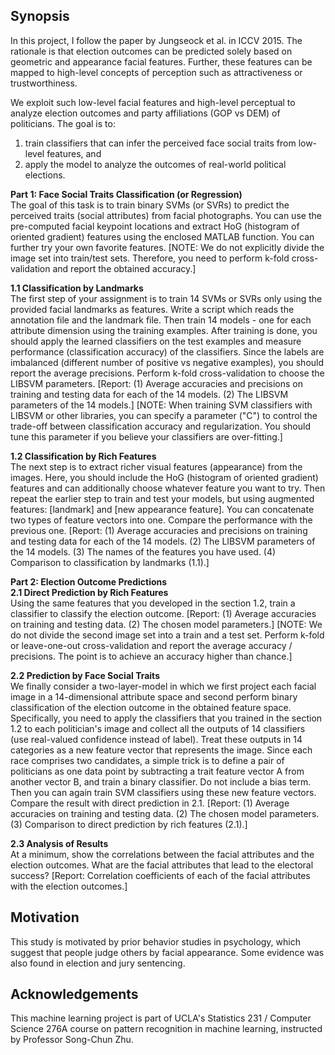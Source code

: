 ## Synopsis
In this project, I follow the paper by Jungseock et al. in ICCV 2015. The rationale is that election outcomes can be predicted solely based on geometric and appearance facial features. Further, these features can be mapped to high-level concepts of perception such as attractiveness or trustworthiness.

We exploit such low-level facial features and high-level perceptual to analyze election outcomes and party affiliations (GOP vs DEM) of politicians. The goal is to:
1) train classifiers that can infer the perceived face social traits from low-level features, and 
2) apply the model to analyze the outcomes of real-world political elections.

<b>Part	1: Face Social Traits	Classification (or	Regression)</b><br/>
The goal of this task is to train binary SVMs (or SVRs) to predict the perceived traits (social
attributes) from facial photographs. You can use the pre-computed facial keypoint locations
and extract HoG (histogram of oriented gradient) features using the enclosed MATLAB
function. You can further try your own favorite features.
[NOTE: We do not explicitly divide the image set into train/test sets. Therefore, you need to
perform k-fold cross-validation and report the obtained accuracy.]

<b>1.1 Classification	by Landmarks</b><br/>
The first step of your assignment is to train 14 SVMs or SVRs only using the provided facial
landmarks as features. Write a script which reads the annotation file and the landmark file.
Then train 14 models - one for each attribute dimension using the training examples.
After training is done, you should apply the learned classifiers on the test examples and
measure performance (classification accuracy) of the classifiers. Since the labels are
imbalanced (different number of positive vs negative examples), you should report the average
precisions. Perform k-fold cross-validation to choose the LIBSVM parameters.
[Report: (1) Average accuracies and precisions on training and testing data for each of the 14
models. (2) The LIBSVM parameters of the 14 models.]
[NOTE: When training SVM classifiers with LIBSVM or other libraries, you can specify a
parameter ("C") to control the trade-off between classification accuracy and regularization. You
should tune this parameter if you believe your classifiers are over-fitting.]


<b>1.2 Classification	by Rich Features</b><br/>
The next step is to extract richer visual features (appearance) from the images. Here, you
should include the HoG (histogram of oriented gradient) features and can additionally choose
whatever feature you want to try. Then repeat the earlier step to train and test your models, but
using augmented features: [landmark] and [new appearance feature]. You can concatenate two
types of feature vectors into one. Compare the performance with the previous one.
[Report: (1) Average accuracies and precisions on training and testing data for each of the 14
models. (2) The LIBSVM parameters of the 14 models. (3) The names of the features you have
used. (4) Comparison to classification by landmarks (1.1).]

<b>Part	2: Election	Outcome	Predictions</b><br/>
<b>2.1 Direct	Prediction by Rich Features</b><br/>
Using the same features that you developed in the section 1.2, train a classifier to classify the
election outcome.
[Report: (1) Average accuracies on training and testing data. (2) The chosen model
parameters.]
[NOTE: We do not divide the second image set into a train and a test set. Perform k-fold or
leave-one-out cross-validation and report the average accuracy / precisions. The point is to
achieve an accuracy higher than chance.]

<b>2.2 Prediction	by	Face	Social	Traits</b><br/>
We finally consider a two-layer-model in which we first project each facial image in a
14-dimensional attribute space and second perform binary classification of the election outcome
in the obtained feature space. Specifically, you need to apply the classifiers that you trained in
the section 1.2 to each politician's image and collect all the outputs of 14 classifiers (use
real-valued confidence instead of label). Treat these outputs in 14 categories as a new feature
vector that represents the image.
Since each race comprises two candidates, a simple trick is to define a pair of politicians as one
data point by subtracting a trait feature vector A from another vector B, and train a binary
classifier. Do not include a bias term. Then you can again train SVM classifiers
using these new feature vectors. Compare the result with direct prediction in 2.1.
[Report: (1) Average accuracies on training and testing data. (2) The chosen model parameters.
(3) Comparison to direct prediction by rich features (2.1).]

<b>2.3	Analysis	of	Results</b><br/>
At a minimum, show the correlations between the facial attributes and the election outcomes.
What are the facial attributes that lead to the electoral success?
[Report: Correlation coefficients of each of the facial attributes with the election outcomes.]

## Motivation

This study is motivated by prior behavior studies in psychology, which suggest that people judge others by facial appearance. Some evidence was also found in election and jury sentencing.

## Acknowledgements

This machine learning project is part of UCLA's Statistics 231 / Computer Science 276A course on pattern recognition in machine learning, instructed by Professor Song-Chun Zhu.
